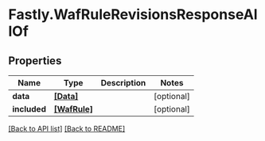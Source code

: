 # Fastly.WafRuleRevisionsResponseAllOf

## Properties

Name | Type | Description | Notes
------------ | ------------- | ------------- | -------------
**data** | [**[Data]**](Data.md) |  | [optional] 
**included** | [**[WafRule]**](WafRule.md) |  | [optional] 



[[Back to API list]](../../README.md#endpoints) [[Back to README]](../../README.md)
